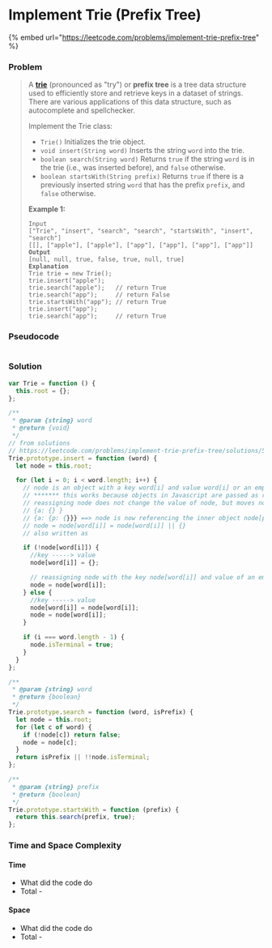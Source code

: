 # Implement Trie (Prefix Tree)

{% embed url="https://leetcode.com/problems/implement-trie-prefix-tree" %}

### Problem

> A [**trie**](https://en.wikipedia.org/wiki/Trie) (pronounced as "try") or **prefix tree** is a tree data structure used to efficiently store and retrieve keys in a dataset of strings. There are various applications of this data structure, such as autocomplete and spellchecker.
>
> Implement the Trie class:
>
> * `Trie()` Initializes the trie object.
> * `void insert(String word)` Inserts the string `word` into the trie.
> * `boolean search(String word)` Returns `true` if the string `word` is in the trie (i.e., was inserted before), and `false` otherwise.
> * `boolean startsWith(String prefix)` Returns `true` if there is a previously inserted string `word` that has the prefix `prefix`, and `false` otherwise.
>
> &#x20;
>
> **Example 1:**
>
> <pre><code>Input
> ["Trie", "insert", "search", "search", "startsWith", "insert", "search"]
> [[], ["apple"], ["apple"], ["app"], ["app"], ["app"], ["app"]]
> <strong>Output
> </strong>[null, null, true, false, true, null, true]
> <strong>Explanation
> </strong>Trie trie = new Trie();
> trie.insert("apple");
> trie.search("apple");   // return True
> trie.search("app");     // return False
> trie.startsWith("app"); // return True
> trie.insert("app");
> trie.search("app");     // return True</code></pre>

### Pseudocode

```
```

### Solution

```javascript
var Trie = function () {
  this.root = {};
};

/**
 * @param {string} word
 * @return {void}
 */
// from solutions
// https://leetcode.com/problems/implement-trie-prefix-tree/solutions/58870/concise-javascript-solution/
Trie.prototype.insert = function (word) {
  let node = this.root;

  for (let i = 0; i < word.length; i++) {
    // node is an object with a key word[i] and value word[i] or an empty object
    // ******* this works because objects in Javascript are passed as reference *******
    // reassigning node does not change the value of node, but moves node further into the nested array, think of it as moving node.next
    // {a: {} }
    // {a: {p: {}}} ==> node is now referencing the inner object node[p]
    // node = node[word[i]] = node[word[i]] || {}
    // also written as

    if (!node[word[i]]) {
      //key -----> value
      node[word[i]] = {};

      // reassigning node with the key node[word[i]] and value of an empty array
      node = node[word[i]];
    } else {
      //key -----> value
      node[word[i]] = node[word[i]];
      node = node[word[i]];
    }

    if (i === word.length - 1) {
      node.isTerminal = true;
    }
  }
};

/**
 * @param {string} word
 * @return {boolean}
 */
Trie.prototype.search = function (word, isPrefix) {
  let node = this.root;
  for (let c of word) {
    if (!node[c]) return false;
    node = node[c];
  }
  return isPrefix || !!node.isTerminal;
};

/**
 * @param {string} prefix
 * @return {boolean}
 */
Trie.prototype.startsWith = function (prefix) {
  return this.search(prefix, true);
};
```

### Time and Space Complexity

#### Time

* What did the code do
* Total -

#### Space

* What did the code do
* Total -
